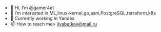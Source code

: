 - 👋 Hi, I’m @gamer4et
- 👀 I’m interested in ML,linux-kernel,go,asm,PostgreSQL,terraform,k8s
- 🌱 Currently working in Yandex
- 📫 How to reach me> ilyabatkov@mail.ru

<!---
gamer4et/gamer4et is a ✨ special ✨ repository because its `README.md` (this file) appears on your GitHub profile.
You can click the Preview link to take a look at your changes.
--->
